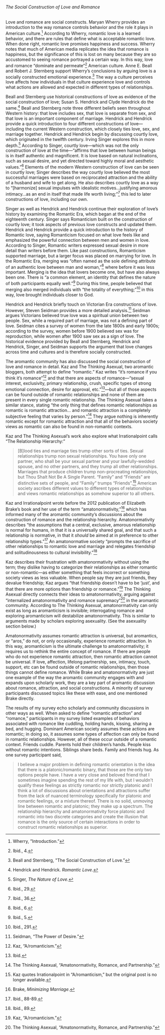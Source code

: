 ###### The Social Construction of Love and Romance
Love and romance are social constructs. Maryan Wherry provides an introduction to the way romance controls behavior and the role it plays in American culture.[^1] According to Wherry, romantic love is a learned behavior, and there are rules that define what is acceptable romantic love. When done right, romantic love promises happiness and success. Wherry notes that much of American media replicates the idea that romance is happiness, but the significance of this is lost on many because they are so accustomed to seeing romance portrayed a certain way. In this way, love and romance “dominate and permeate”[^2] American culture. Anne E. Beall and Robert J. Sternberg support Wherry’s conclusions by arguing love is a socially constructed emotional experience.[^3] The way a culture perceives love affects how individuals in that culture experience love and controls what actions are allowed and expected in different types of relationships. 

Beall and Sternberg use historical constructions of love as evidence of the social construction of love; Susan S. Hendrick and Clyde Hendrick do the same.[^4] Beall and Sternberg note three different beliefs seen throughout Western history: that love includes sex, that love is separate from sex, and that love is an important component of marriage. Hendrick and Hendrick provide a quick introduction to four different constructions of love—including the current Western construction, which closely ties love, sex, and marriage together. Hendrick and Hendrick begin by discussing courtly love, which originated in the twelfth century. Irving Singer explores this in more depth.[^5] According to Singer, courtly love—which was not the only construction of love at the time—“affirms that love between human beings is in itself authentic and magnificent. It is love based on natural inclinations, such as sexual desire, and yet directed toward highly moral and aesthetic values.”[^6] Elements of the modern Western construction of love can be seen in courtly love; Singer describes the way courtly love believed the most successful marriages were based on reciprocated attraction and the ability of a husband and wife to get along. He also describes courtly love as a way to “[harmonize] sexual impulses with idealistic motives…justifying amorous intimacy…as an end in itself that made life worth living;”[^7] this led to later constructions of love, including our own.

Singer as well as Hendrick and Hendrick continue their exploration of love’s history by examining the Romantic Era, which began at the end of the eighteenth century. Singer says Romanticism built on the construction of courtly love; it took aspects of previous love constructs and updated them. Hendrick and Hendrick provide a quick introduction to the history of Romantic love, saying Romanticism focused on what love feels like and emphasized the powerful connection between men and women in love. According to Singer, Romantic writers expressed sexual desire in more detail than writers before them. Like past constructions, Romanticism supported marriage, but a larger focus was placed on marrying for love. In the Romantic Era, merging was “often named as the sole defining attribute of an authentic love between man and woman,”[^8] where before it was less important. Merging is the idea that lovers become one, but have also always been one. There is “a common element, an identity that defines the nature of both participants equally well.”[^9] During this time, people believed that merging also merged individuals with “the totality of everything;”[^10] in this way, love brought individuals closer to God. 

Hendrick and Hendrick briefly touch on Victorian Era constructions of love. However, Steven Seidman provides a more detailed analysis.[^11] Seidman argues Victorians believed true love was a spiritual union between two people. Sex, while a required part of marriage, was not a defining part of love. Seidman cites a survey of women from the late 1800s and early 1900s; according to the survey, women before 1900 believed sex was for reproduction, while women after 1900 saw sex as a sign of love. The historical evidence provided by Beall and Sternberg, Hendrick and Hendrick, Singer, and Seidman supports the argument that love changes across time and cultures and is therefore socially constructed. 

The aromantic community has also discussed the social construction of love and romance in detail. Kaz and The Thinking Asexual, two aromantic bloggers, both attempt to define “romantic.” Kaz writes “it’s romance if you think it’s romance”[^12] and that there are aspects of romance—“sexual interest, exclusivity, primary relationship, crush, specific types of strong emotional connection, desire for approval, etc.”[^13]—but all of those aspects can be found outside of romantic relationships and none of them are present in every single romantic relationship. The Thinking Asexual takes a similar stance, stating “the only thing that defines romantic relationships as romantic is romantic attraction… and romantic attraction is a completely subjective feeling that varies by person.”[^14] They argue nothing is inherently romantic except for romantic attraction and that all of the behaviors society views as romantic can also be found in non-romantic contexts. 

Kaz and The Thinking Asexual’s work also explore what Irrationalpoint calls “The Relationship Hierarchy:”
> [B]lood ties and marriage ties trump other sorts of ties. Sexual relationships trump non sexual relationships. You have only one partner, who shall be your sexual partner and your lawfully-wedded spouse, and no other partners, and they trump all other relationships. Marriages that produce children trump non-procreating relationships, but Thou Shalt Not Be A Single Parent. “Family” and “Friends” are distinctive sets of people, and “Family” trumps “Friends”.[^15]
American society ascribes different values to different types of relationships and views romantic relationships as somehow superior to all others. 

Kaz and Irrationalpoint wrote before the 2012 publication of Elizabeth Brake’s book and her use of the term “amatonormativity,”[^16] which has informed many of the aromantic community’s discussions about the construction of romance and the relationship hierarchy. Amatonormativity describes “the assumptions that a central, exclusive, amorous relationship is normal for humans, in that it is a universally shared goal, and that such a relationship is normative, in that it *should* be aimed at in preference to other relationship types.”[^17] An amatonormative society “prompts the sacrifice of other relationships to romantic love and marriage and relegates friendship and solitudinousness to cultural invisibility.”[^18] 

Kaz describes their frustration with amatonormativity without using the term; they dislike having to categorize their relationships as either romantic or non-romantic—as either something that feels incorrect or something society views as less valuable. When people say they are just friends, they devalue friendship; Kaz argues “that friendship doesn’t have to be ‘just’, and that there are more options than friendship or romance.”[^19] The Thinking Asexual directly connects their ideas to amatonormativity, arguing against “internalized amatonormativity and romance supremacy”[^20] in the aromantic community. According to The Thinking Asexual, amatonormativity can only exist as long as aromanticism is invisible; interrogating romance and exploring aromanticism will destabilize amatonormativity. This is similar to arguments made by scholars exploring asexuality. (See the asexuality section below.) 

Amatonormativity assumes romantic attraction is universal, but aromantics, or “aros,” do not, or only occasionally, experience romantic attraction. In this way, aromanticism is the ultimate challenge to amatonormativity; it requires us to rethink the entire concept of romance. If there are people who do not experience romantic attraction, then romantic attraction cannot be universal. If love, affection, lifelong partnership, sex, intimacy, touch, support, etc can be found outside of romantic relationships, then those things cannot define romance. While Brake and amatonormativity are just one example of the way the aromantic community engages with and expands upon scholarly work, they are a key part of aromantic discussion about romance, attraction, and social constructions. A minority of survey participants discussed topics like these with ease, and one mentioned Brake directly.

The results of my survey echo scholarly and community discussions in other ways as well. When asked to define “romantic attraction” and “romance,” participants in my survey listed examples of behaviors associated with romance like cuddling, holding hands, kissing, sharing a bed, and hugging. Dominant American society assumes these actions are romantic; in doing so, it assumes some types of affection can only be found in romantic relationships. However, all of these occur outside of a romantic context. Friends cuddle. Parents hold their children’s hands. People kiss without romantic intentions. Siblings share beds. Family and friends hug. As one survey participant said, 
> I believe a major problem in defining romantic orientation is the idea that there is a platonic/romantic binary, that those are the only two options people have. I have a very close and beloved friend that I sometimes imagine spending the rest of my life with, but I wouldn't qualify these feelings as strictly romantic nor strictly platonic and I think a lot of discussions about orientations and attractions suffer from the lack of nuanced terminology specifically for platonic and romantic feelings, or a mixture thereof.
There is no solid, unmoving line between romantic and platonic; they make up a spectrum. The relationship hierarchy and amatonormativity force platonic and romantic into two discrete categories and create the illusion that romance is the only source of certain interactions in order to construct romantic relationships as superior. 

[^1]:	Wherry, ”Introduction.”

[^2]:	Ibid., 4. 

[^3]:	Beall and Sternberg, "The Social Construction of Love.”

[^4]:	Hendrick and Hendrick. *Romantic Love*.

[^5]:	Singer, *The Nature of Love*.

[^6]:	Ibid., 29.

[^7]:	Ibid., 36.

[^8]:	Ibid., 6.

[^9]:	Ibid., 5.

[^10]:	Ibid., 291.

[^11]:	Seidman, “The Power of Desire.”

[^12]:	Kaz, “A/romanticism.” 

[^13]:	Ibid.

[^14]:	The Thinking Asexual, “Amatonormativity, Romance, and Partnership.”

[^15]:	Kaz quotes Irrationalpoint in “A/romanticism,” but the original post is no longer available. 

[^16]:	Brake, *Minimizing Marriage*.

[^17]:	Ibid., 88-89.

[^18]:	Ibid., 89.

[^19]:	Kaz, “A/romanticism.” 

[^20]:	The Thinking Asexual, “Amatonormativity, Romance, and Partnership.”